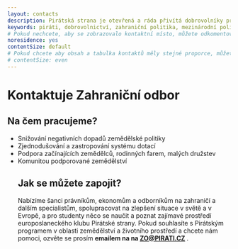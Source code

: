 ```yaml
---
layout: contacts
description: Pirátská strana je otevřená a ráda přivítá dobrovolníky pro oblasti v zahraničí a mezinárodní politice.
keywords: piráti, dobrovolnictví, zahraniční politika, mezinárodní politika
# Pokud nechcete, aby se zobrazovalo kontaktní místo, můžete odkomentovat následující řádek:
noresidence: yes
contentSize: default
# Pokud chcete aby obsah a tabulka kontaktů měly stejné proporce, můžete použít:
# contentSize: even
---
```


<div class="o-section-header o-section-header--indented">
  <h1 class="t-h2-alt">Kontaktuje Zahraniční odbor</h1>
</div>

<div class="o-section-header o-section-header--indented">
  <h2 class="t-h2-alt">Na čem pracujeme?</h2>
</div>

<ul>
  <li>Snižování negativních dopadů zemědělské politiky</li>
  <li>Zjednodušování a zastropování systému dotací</li>
  <li>Podpora začínajících zemědělců, rodinných farem, malých družstev</li>
  <li>Komunitou podporované zemědělství</li>

  
  
<div class="o-section-header o-section-header--indented">
  <h2 class="t-h2-alt">Jak se můžete zapojit?</h2>
</div>

Nabízíme šanci právníkům, ekonomům a odborníkům na zahraničí a dalším specialistům, spolupracovat na zlepšení situace v světě a v Evropě, a pro studenty něco se naučit a poznat zajímavé prostředí europoslaneckého klubu Pirátské strany. Pokud souhlasíte s Pirátským programem v oblasti zemědělství a životního prostředí a chcete nám pomoci, ozvěte se prosím <b>emailem na na <a href="mailto:zo@pirati.cz">ZO@PIRATI.CZ </a></b>. 
